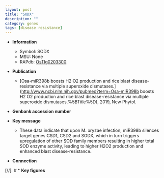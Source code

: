 ```yaml
---
layout: post
title: "SODX"
description: ""
category: genes
tags: [disease resistance]
---
```


* **Information**  
    + Symbol: SODX  
    + MSU: None  
    + RAPdb: [Os11g0203300](http://rapdb.dna.affrc.go.jp/viewer/gbrowse_details/irgsp1?name=Os11g0203300)  

* **Publication**  
    + [Osa-miR398b boosts H2 O2 production and rice blast disease-resistance via multiple superoxide dismutases.](http://www.ncbi.nlm.nih.gov/pubmed?term=Osa-miR398b boosts H2 O2 production and rice blast disease-resistance via multiple superoxide dismutases.%5BTitle%5D), 2019, New Phytol.

* **Genbank accession number**  

* **Key message**  
    + These data indicate that upon M. oryzae infection, miR398b silences target genes CSD1, CSD2 and SODX, which in turn triggers upregulation of other SOD family members resulting in higher total SOD enzyme activity, leading to higher H2O2 production and enhanced blast disease‐resistance.

* **Connection**  

[//]: # * **Key figures**  


